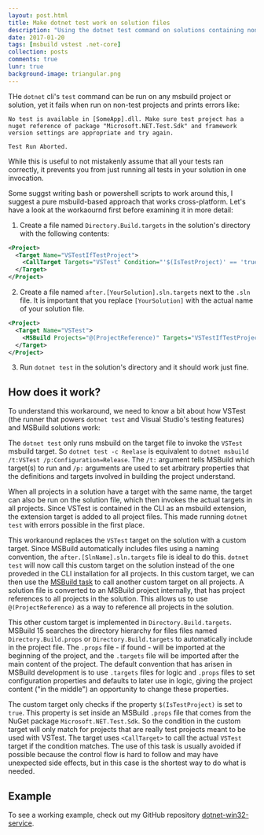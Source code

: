 ```yaml
---
layout: post.html
title: Make dotnet test work on solution files
description: "Using the dotnet test command on solutions containing non-test projects currently erros. Here's a workaround."
date: 2017-01-20
tags: [msbuild vstest .net-core]
collection: posts
comments: true
lunr: true
background-image: triangular.png
---
```


THe `dotnet` cli's `test` command can be run on any msbuild project or solution, yet it fails when run on non-test projects and prints errors like:

```
No test is available in [SomeApp].dll. Make sure test project has a nuget reference of package "Microsoft.NET.Test.Sdk" and framework version settings are appropriate and try again.

Test Run Aborted.
```

While this is useful to not mistakenly assume that all your tests ran correctly, it prevents you from just running all tests in your solution in one invocation.

Some suggst writing bash or powershell scripts to work around this, I suggest a pure msbuild-based approach that works cross-platform. Let's have a look at the workaournd first before examining it in more detail:

1. Create a file named `Directory.Build.targets` in the solution's directory with the following contents:

```xml
<Project>
  <Target Name="VSTestIfTestProject">
    <CallTarget Targets="VSTest" Condition="'$(IsTestProject)' == 'true'" />
  </Target>
</Project>
```

2. Create a file named `after.[YourSolution].sln.targets` next to the `.sln` file. It is important that you replace `[YourSolution]` with the actual name of your solution file.

```xml
<Project>
  <Target Name="VSTest">
    <MSBuild Projects="@(ProjectReference)" Targets="VSTestIfTestProject" />
  </Target>
</Project>
```

3. Run `dotnet test` in the solution's directory and it should work just fine.

## How does it work?

To understand this workaround, we need to know a bit about how VSTest (the runner that powers `dotnet test` and Visual Studio's testing features) and MSBuild solutions work:

The `dotnet test` only runs msbuild on the target file to invoke the `VSTest` msbuild target. So `dotnet test -c Reelase` is equivalent to `dotnet msbuild /t:VSTest /p:Configuration=Release`. The `/t:` argument tells MSBuild which target(s) to run and `/p:` arguments are used to set arbitrary properties that the definitions and targets involved in building the project understand.

When all projects in a solution have a target with the same name, the target can also be run on the solution file, which then invokes the actual targets in all projects. Since VSTest is contained in the CLI as an msbuild extension, the extension target is added to all project files.
This made running `dotnet test` with errors possible in the first place.

This workaround replaces the `VSTest` target on the solution with a custom target. Since MSBuild automatically includes files using a naming convention, the `after.[SlnName].sln.targets` file is ideal to do this. `dotnet test` will now call this custom target on the solution instead of the one proveded in the CLI installation for all projects. In this custom target, we can then use the [MSBuild task](https://docs.microsoft.com/en-us/visualstudio/msbuild/msbuild-task) to call another custom target on all projects. A solution file is converted to an MSBuild project internally, that has project references to all projects in the solution. This allows us to use `@(ProjectReference)` as a way to reference all projects in the solution.

This other custom target is implemented in `Directory.Build.targets`. MSBuild 15 searches the directory hierarchy for files files named `Directory.Build.props` or `Directory.Build.targets` to automatically include in the project file. The `.props` file - if found - will be imported at the beginning of the project, and the `.targets` file will be imported after the main content of the project. The default convention that has arisen in MSBuild development is to use `.targets` files for logic and `.props` files to set configuration properties and defaults to later use in logic, giving the project content ("in the middle") an opportunity to change these properties.

The custom target only checks if the property `$(IsTestProject)` is set to `true`. This property is set inside an MSBuild `.props` file that comes from the NuGet package `Microsoft.NET.Test.Sdk`. So the condition in the custom target will only match for projects that are really test projects meant to be used with VSTest. The target uses `<CallTarget>` to call the actual `VSTest` target if the condition matches. The use of this task is usually avoided if possible because the control flow is hard to follow and may have unexpected side effects, but in this case is the shortest way to do what is needed.

## Example

To see a working example, check out my GitHub repository [dotnet-win32-service](https://github.com/dasMulli/dotnet-win32-service/tree/a87bad6642c35afe906bf3dec5bd6a5acb237948).